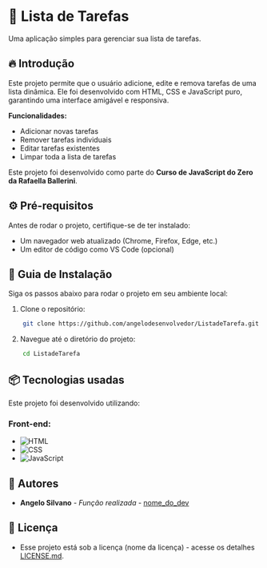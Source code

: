 # 📝 Lista de Tarefas

Uma aplicação simples para gerenciar sua lista de tarefas.

## 🔥 Introdução

Este projeto permite que o usuário adicione, edite e remova tarefas de uma lista dinâmica. Ele foi desenvolvido com HTML, CSS e JavaScript puro, garantindo uma interface amigável e responsiva.

**Funcionalidades:**
- Adicionar novas tarefas
- Remover tarefas individuais
- Editar tarefas existentes
- Limpar toda a lista de tarefas

Este projeto foi desenvolvido como parte do **Curso de JavaScript do Zero da Rafaella Ballerini**.

## ⚙️ Pré-requisitos

Antes de rodar o projeto, certifique-se de ter instalado:
- Um navegador web atualizado (Chrome, Firefox, Edge, etc.)
- Um editor de código como VS Code (opcional)

## 🔨 Guia de Instalação

Siga os passos abaixo para rodar o projeto em seu ambiente local:

1. Clone o repositório:
```bash
    git clone https://github.com/angelodesenvolvedor/ListadeTarefa.git
```
2. Navegue até o diretório do projeto:
```bash
    cd ListadeTarefa
```

## 📦 Tecnologias usadas

Este projeto foi desenvolvido utilizando:

### Front-end:
- ![HTML](https://img.shields.io/badge/HTML-E34F26?style=for-the-badge&logo=html5&logoColor=white)
- ![CSS](https://img.shields.io/badge/CSS-1572B6?style=for-the-badge&logo=css3&logoColor=white)
- ![JavaScript](https://img.shields.io/badge/JavaScript-F7DF1E?style=for-the-badge&logo=javascript&logoColor=black)

## 👷 Autores

* **Angelo Silvano** - *Função realizada* - [nome_do_dev](https://github.com/link_do_Perfil)

## 📄 Licença

* Esse projeto está sob a licença (nome da licença) - acesse os detalhes [LICENSE.md](https://github.com/link_da_licenca).

